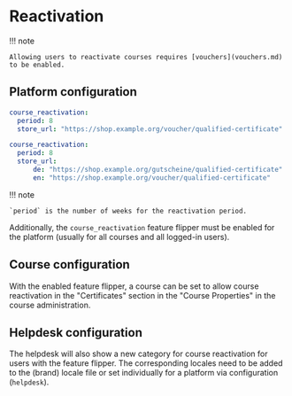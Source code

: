 # Reactivation

!!! note

    Allowing users to reactivate courses requires [vouchers](vouchers.md) to be enabled.

## Platform configuration

```yaml title="xikolo.yml"
course_reactivation:
  period: 8
  store_url: "https://shop.example.org/voucher/qualified-certificate"
```

```yaml title="xikolo.yml"
course_reactivation:
  period: 8
  store_url:
      de: "https://shop.example.org/gutscheine/qualified-certificate"
      en: "https://shop.example.org/voucher/qualified-certificate"
```

!!! note

    `period` is the number of weeks for the reactivation period.

Additionally, the `course_reactivation` feature flipper must be enabled for the platform (usually for all courses and all logged-in users).

## Course configuration

With the enabled feature flipper, a course can be set to allow course reactivation in the "Certificates" section in the "Course Properties" in the course administration.

## Helpdesk configuration

The helpdesk will also show a new category for course reactivation for users with the feature flipper.
The corresponding locales need to be added to the (brand) locale file or set individually for a platform via configuration (`helpdesk`).
